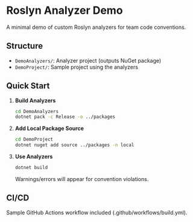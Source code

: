 # Roslyn Analyzer Demo

A minimal demo of custom Roslyn analyzers for team code conventions.

## Structure

- `DemoAnalyzers/`: Analyzer project (outputs NuGet package)
- `DemoProject/`: Sample project using the analyzers

## Quick Start

1. **Build Analyzers**

   ```bash
   cd DemoAnalyzers
   dotnet pack -c Release -o ../packages

   ```

2. **Add Local Package Source**

   ```bash
   cd DemoProject
   dotnet nuget add source ../packages -n local

   ```

3. **Use Analyzers**
   ```bash
   dotnet build
   ```
   Warnings/errors will appear for convention violations.

## CI/CD

Sample GitHub Actions workflow included (.github/workflows/build.yml).
